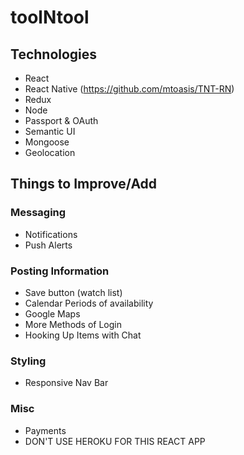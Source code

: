 # toolNtool

## Technologies
- React
- React Native (https://github.com/mtoasis/TNT-RN)
- Redux
- Node
- Passport & OAuth
- Semantic UI
- Mongoose
- Geolocation

## Things to Improve/Add

### Messaging
- Notifications
- Push Alerts

### Posting Information
- Save button (watch list)
- Calendar Periods of availability
- Google Maps 
- More Methods of Login
- Hooking Up Items with Chat

### Styling
- Responsive Nav Bar

### Misc
- Payments
- DON'T USE HEROKU FOR THIS REACT APP
